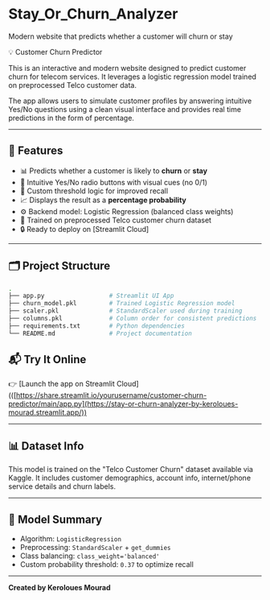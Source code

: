 # Stay_Or_Churn_Analyzer
Modern website that predicts whether a customer will churn or stay 

💡 Customer Churn Predictor

This is an interactive and modern website designed to predict customer churn for telecom services.
It leverages a logistic regression model trained on preprocessed Telco customer data.

The app allows users to simulate customer profiles by answering intuitive Yes/No questions using a clean visual interface and provides real time predictions in the form of percentage.

---

## 🚀 Features


- 📊 Predicts whether a customer is likely to **churn** or **stay**
- 🎨 Intuitive Yes/No radio buttons with visual cues (no 0/1)
- 🎯 Custom threshold logic for improved recall
- 📈 Displays the result as a **percentage probability**
- ⚙️ Backend model: Logistic Regression (balanced class weights)
- 🧠 Trained on preprocessed Telco customer churn dataset
- 🔒 Ready to deploy on [Streamlit Cloud]

---

## 🗂️ Project Structure

```bash
.
├── app.py                  # Streamlit UI App
├── churn_model.pkl         # Trained Logistic Regression model
├── scaler.pkl              # StandardScaler used during training
├── columns.pkl             # Column order for consistent predictions
├── requirements.txt        # Python dependencies
└── README.md               # Project documentation
```


## 📬 Try It Online

👉 [Launch the app on Streamlit Cloud](([https://share.streamlit.io/yourusername/customer-churn-predictor/main/app.py](https://stay-or-churn-analyzer-by-keroloues-mourad.streamlit.app/))

---

## 📊 Dataset Info

This model is trained on the "Telco Customer Churn" dataset available via Kaggle.
It includes customer demographics, account info, internet/phone service details and churn labels.

---

## 🧠 Model Summary

- Algorithm: `LogisticRegression`
- Preprocessing: `StandardScaler` + `get_dummies`
- Class balancing: `class_weight='balanced'`
- Custom probability threshold: `0.37` to optimize recall

---

**Created by Keroloues Mourad**

